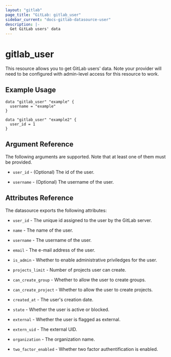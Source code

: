 ```yaml
---
layout: "gitlab"
page_title: "GitLab: gitlab_user"
sidebar_current: "docs-gitlab-datasource-user"
description: |-
  Get GitLab users' data
---
```


# gitlab\_user

This resource allows you to get GitLab users' data.
Note your provider will need to be configured with admin-level access for this resource to work.

## Example Usage

```hcl
data "gitlab_user" "example" {
  username = "example"
}
```
```hcl
data "gitlab_user" "example2" {
  user_id = 1
}
```

## Argument Reference

The following arguments are supported. Note that at least one of them must be provided.

* `user_id` - (Optional) The id of the user.

* `username` - (Optional) The username of the user.

## Attributes Reference

The datasource exports the following attributes:

* `user_id` - The unique id assigned to the user by the GitLab server.

* `name` - The name of the user.

* `username` - The username of the user.

* `email` - The e-mail address of the user.

* `is_admin` - Whether to enable administrative priviledges for the user.

* `projects_limit` - Number of projects user can create.

* `can_create_group` - Whether to allow the user to create groups.

* `can_create_project` - Whether to allow the user to create projects.

* `created_at` - The user's creation date. 

* `state` - Whether the user is active or blocked.

* `external` - Whether the user is flagged as external.

* `extern_uid` - The external UID.

* `organization` - The organization name.

* `two_factor_enabled` - Whether two factor authentification is enabled.
